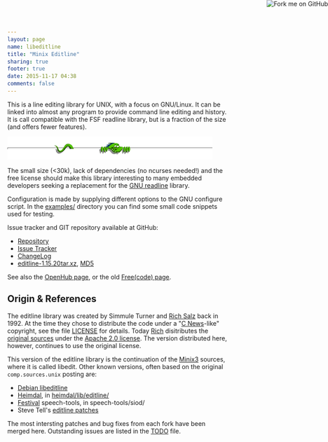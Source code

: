 ```yaml
---
layout: page
name: libeditline
title: "Minix Editline"
sharing: true
footer: true
date: 2015-11-17 04:38
comments: false
---
```


<a href="https://github.com/troglobit/editline"><img style="position: absolute; top: 0; right: 0; border: none; box-shadow: none;" src="https://camo.githubusercontent.com/365986a132ccd6a44c23a9169022c0b5c890c387/68747470733a2f2f73332e616d617a6f6e6177732e636f6d2f6769746875622f726962626f6e732f666f726b6d655f72696768745f7265645f6161303030302e706e67" alt="Fork me on GitHub" data-canonical-src="https://s3.amazonaws.com/github/ribbons/forkme_right_red_aa0000.png" /></a>

This is a line editing library for UNIX, with a focus on GNU/Linux.  It
can be linked into almost any program to provide command line editing
and history.  It is call compatible with the FSF readline library, but
is a fraction of the size (and offers fewer features).

<img class="center" src="/images/peeking.gif" style="width: 468 px; height: 52px;" />

The small size (<30k), lack of dependencies (no ncurses needed!) and the
free license should make this library interesting to many embedded
developers seeking a replacement for the [GNU readline][] library.

Configuration is made by supplying different options to the GNU
configure script.  In the [examples/][] directory you can find some
small code snippets used for testing.

Issue tracker and GIT repository available at GitHub:

   * [Repository](http://github.com/troglobit/editline)
   * [Issue Tracker](http://github.com/troglobit/editline/issues)
   * [ChangeLog](https://github.com/troglobit/editline/blob/master/ChangeLog.md)
   * [editline-1.15.20tar.xz](ftp://troglobit.com/editline/editline-1.15.1.tar.xz),
     [MD5](ftp://troglobit.com/editline/editline-1.15.1.tar.xz.md5)

See also the [OpenHub page](https://www.openhub.net/p/editline), or
the old [Free(code) page](http://freecode.com/projects/minix-editline).

Origin & References
-------------------

The editline library was created by Simmule Turner and [Rich Salz][]
back in 1992.  At the time they chose to distribute the code under a
"[C News][]-like" copyright, see the file [LICENSE][] for details.
Today [Rich](https://github.com/richsalz/) disitributes the
[original sources](https://github.com/richsalz/editline) under the
[Apache 2.0 license](https://github.com/richsalz/editline/blob/master/LICENSE).
The version distributed here, however, continues to use the original
license.

This version of the editline library is the continuation of the
[Minix3][] sources, where it is called libedit.  Other known versions,
often based on the original `comp.sources.unix` posting are:

* [Debian libeditline](http://packages.qa.debian.org/e/editline.html)
* [Heimdal](http://www.h5l.org/), in
  [heimdal/lib/editline/](http://github.com/heimdal/heimdal/tree/master/lib/editline/)
* [Festival](http://festvox.org/festival/) speech-tools, in
  speech-tools/siod/
* Steve Tell's [editline patches](http://www.cs.unc.edu/~tell/dist.html)

The most intersting patches and bug fixes from each fork have been
merged here.  Outstanding issues are listed in the [TODO][] file.


[Rich Salz]:    http://en.wikipedia.org/wiki/Rich_Salz
[C News]:       http://en.wikipedia.org/wiki/C_News
[TODO]:         https://github.com/troglobit/editline/blob/master/TODO
[LICENSE]:      https://github.com/troglobit/editline/blob/master/LICENSE
[GNU readline]: http://directory.fsf.org/project/readline/
[examples/]:    https://github.com/troglobit/editline/tree/master/examples
[Minix3]:       http://www.minix3.org/

<!--
  -- Local Variables:
  -- mode: markdown
  -- End:
  -->
